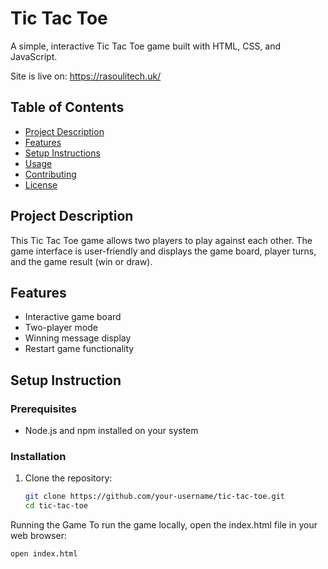 # Tic Tac Toe

A simple, interactive Tic Tac Toe game built with HTML, CSS, and JavaScript.

Site is live on: https://rasoulitech.uk/

## Table of Contents
- [Project Description](#project-description)
- [Features](#features)
- [Setup Instructions](#setup-instructions)
- [Usage](#usage)
- [Contributing](#contributing)
- [License](#license)

## Project Description
This Tic Tac Toe game allows two players to play against each other. The game interface is user-friendly and displays the game board, player turns, and the game result (win or draw).

## Features
- Interactive game board
- Two-player mode
- Winning message display
- Restart game functionality

## Setup Instruction

### Prerequisites
- Node.js and npm installed on your system

### Installation
1. Clone the repository:
   ```bash
   git clone https://github.com/your-username/tic-tac-toe.git
   cd tic-tac-toe

Running the Game
To run the game locally, open the index.html file in your web browser:


```sh
open index.html
```

